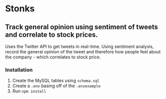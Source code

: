 # Stonks
## Track general opinion using sentiment of tweets and correlate to stock prices.
Uses the Twitter API to get tweets in real-time.
Using sentiment analysis, record the general opinion of the tweet and therefore how people feel about the company - which correlates to stock price.

### Installation

 1. Create the MySQL tables using `schema.sql`
 2. Create a `.env` basing off of the `.envexample`
 3. Run `npm install`
